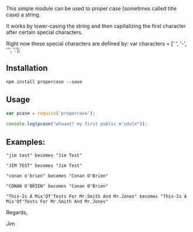 This simple module can be used to proper case (sometimes called title case) a string.

It works by lower-casing the string and then capitalizing the first character after certain special characters.

Right now these special characters are defined by: var characters = [' ', '-', '\'', '.'];

## Installation

```
npm install propercase --save
```

## Usage

```javascript
var pcase = require('propercase');

console.log(pcase("whaaat? my first public m'odule"));
```

## Examples:

```
"jim test" becomes "Jim Test"

"JIM TEST" becomes "Jim Test"

"conan o'brien" becomes "Conan O'Brien"

"CONAN O'BRIEN" becomes "Conan O'Brien"

"This-Is A Mix'Of'Tests For Mr.Smith And Mr.Jones" becomes "This-Is A Mix'Of'Tests For Mr.Smith And Mr.Jones"
```

Regards,

Jim